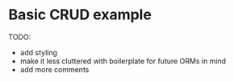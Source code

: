# Basic CRUD example

TODO:
- add styling
- make it less cluttered with boilerplate for future ORMs in mind
- add more comments